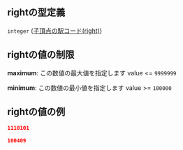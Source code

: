 ## rightの型定義

`integer` ([子頂点の駅コード(right)](tree_segment-properties-頂点リスト-探索部分木の頂点-properties-子頂点の駅コードright.md))

## rightの値の制限

**maximum**: この数値の最大値を指定します value <= `9999999`

**minimum**: この数値の最小値を指定します value >= `100000`

## rightの値の例

```json
1110101
```

```json
100409
```
